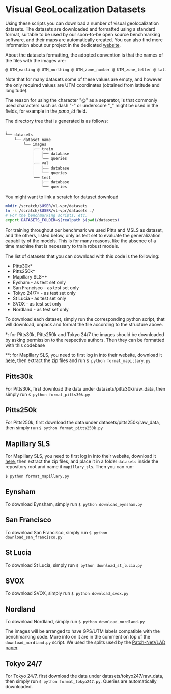 # Visual GeoLocalization Datasets

Using these scripts you can download a number of visual geolocalization datasets.
The datasets are downloaded and formatted using a standard format, suitable to be used by our soon-to-be open
source benchmarking software, and their maps are automatically created.
You can also find more information about our project in the dedicated [website](https://deep-vg-bench.herokuapp.com/).

About the datasets formatting, the adopted convention is that the names of the files with the images are:

```txt
@ UTM_easting @ UTM_northing @ UTM_zone_number @ UTM_zone_letter @ latitude @ longitude @ pano_id @ tile_num @ heading @ pitch @ roll @ height @ timestamp @ note @ extension
```

Note that for many datasets some of these values are empty, and however the only required values are
UTM coordinates (obtained from latitude and longitude).

The reason for using the character "@" as a separator, is that commonly used characters such as dash "-" or underscore "\_" might be used in the fields, for example in the _pano\_id_ field.

The directory tree that is generated is as follows:

```txt
.
└── datasets
    └── dataset_name
        └── images
            ├── train
            │   ├── database
            │   └── queries
            ├── val
            │   ├── database
            │   └── queries
            └── test
                ├── database
                └── queries
```

You might want to link a scratch for dataset download

```bash
mkdir /scratch/$USER/vl-vpr/datasets
ln -s /scratch/$USER/vl-vpr/datasets ./
# For the benchmarking scripts, etc.
export DATASETS_FOLDER=$(realpath $(pwd)/datasets)
```

For training throughout our benchmark we used Pitts and MSLS as dataset, and the others, listed below, only as test set to evaluate the generalization capability of the models.
This is for many reasons, like the absence of a time machine that is necessary to train robust models.

The list of datasets that you can download with this code is the following:

- Pitts30k*
- Pitts250k*
- Mapillary SLS**
- Eysham - as test set only
- San Francisco - as test set only
- Tokyo 24/7* - as test set only
- St Lucia - as test set only
- SVOX - as test set only
- Nordland - as test set only

To download each dataset, simply run the corresponding python script, that will download,
unpack and format the file according to the structure above.

*: for Pitts30k, Pitts250k and Tokyo 24/7 the images should be downloaded by asking permission to the respective authors. Then they can be formatted with this codebase

*\*: for Mapillary SLS, you need to first log in into their website, download it [here](https://www.mapillary.com/dataset/places),
 then extract the zip files and run `$ python format_mapillary.py`

## Pitts30k

For Pitts30k, first download the data under datasets/pitts30k/raw_data, then simply run `$ python format_pitts30k.py`

## Pitts250k

For Pitts250k, first download the data under datasets/pitts250k/raw_data, then simply run `$ python format_pitts250k.py`

## Mapillary SLS

For Mapillary SLS, you need to first log in into their website, download it [here](https://www.mapillary.com/dataset/places),
 then extract the zip files, and place it in a folder `datasets` inside the repository root and name it
`mapillary_sls`.
Then you can run:

 `$ python format_mapillary.py`

## Eynsham

To download Eynsham, simply run `$ python download_eynsham.py`

## San Francisco

To download San Francisco, simply run `$ python download_san_francisco.py`

## St Lucia

To download St Lucia, simply run `$ python download_st_lucia.py`

## SVOX

To download SVOX, simply run `$ python download_svox.py`

## Nordland

To download Nordland, simply run `$ python download_nordland.py`

The images will be arranged to have GPS/UTM labels compatible with the benchmarking code. More info on it are in the comment on top of the `download_nordland.py` script. We used the splits used by the [Patch-NetVLAD paper](https://arxiv.org/abs/2103.01486).

## Tokyo 24/7

For Tokyo 24/7, first download the data under datasets/tokyo247/raw_data, then simply run `$ python format_tokyo247.py`. Queries are automatically downloaded.
